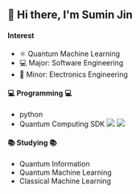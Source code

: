 ## 👋 Hi there, I'm Sumin Jin
#### Interest
- ⚛ Quantum Machine Learning 
- 💻 Major: Software Engineering 
- 📐 Minor: Electronics Engineering


#### 💻 Programming 💻
 - python
 - Quantum Computing SDK
 <img src="https://img.shields.io/badge/-Qiskit-6929C4?style=flat-square&logo=Qiskit&logoColor=black"/> <img src="https://img.shields.io/badge/-PennyLane-0FE49A?style=flat-square"/>

#### 📚 Studying 📚
- Quantum Information
- Quantum Machine Learning
- Classical Machine Learning


<!--
**nineil91/nineil91** is a ✨ _special_ ✨ repository because its `README.md` (this file) appears on your GitHub profile.

Here are some ideas to get you started:

- 🔭 I’m currently working on ...
- 🌱 I’m currently learning ...
- 👯 I’m looking to collaborate on ...
- 🤔 I’m looking for help with ...
- 💬 Ask me about ...
- 📫 How to reach me: ...
- 😄 Pronouns: ...
- ⚡ Fun fact: ...
-->
